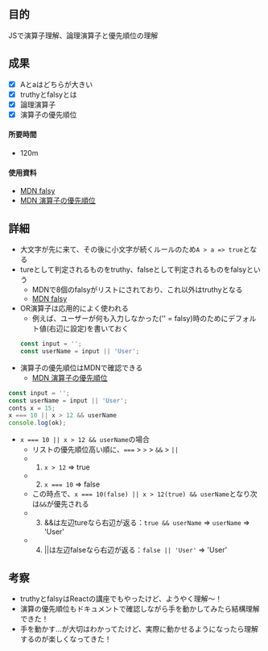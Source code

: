 ## 目的
<!-- 目的(〜を知りたい/〜を実装したい) -->
JSで演算子理解、論理演算子と優先順位の理解
## 成果
<!-- 成果(できたこと/できなかったこと) -->
- [x] Aとaはどちらが大きい
- [x] truthyとfalsyとは
- [x] 論理演算子
- [x] 演算子の優先順位
#### 所要時間
- 120m
#### 使用資料
<!-- 使用資料(教材/書籍/ワークシート/Youtube) -->
- [MDN falsy](https://developer.mozilla.org/ja/docs/Glossary/Falsy)
- [MDN 演算子の優先順位](https://developer.mozilla.org/ja/docs/Web/JavaScript/Reference/Operators/Operator_precedence)

## 詳細
<!-- 詳細(キーワード/プロセス//具体例を挙げる/今回の課題解決を今後に繋げられる形で記録) -->
- 大文字が先に来て、その後に小文字が続くルールのため```A > a => true```となる
- tureとして判定されるものをtruthy、falseとして判定されるものをfalsyという
  - MDNで8個のfalsyがリストにされており、これ以外はtruthyとなる
  - [MDN falsy](https://developer.mozilla.org/ja/docs/Glossary/Falsy)
- OR演算子は応用的によく使われる
  - 例えば、ユーザーが何も入力しなかった('' = falsy)時のためにデフォルト値(右辺に設定)を書いておく
  ```JavaScript
  const input = '';
  const userName = input || 'User';
  ```
- 演算子の優先順位はMDNで確認できる
  - [MDN 演算子の優先順位](https://developer.mozilla.org/ja/docs/Web/JavaScript/Reference/Operators/Operator_precedence)
```JavaScript
const input = '';
const userName = input || 'User';
conts x = 15;
x === 10 || x > 12 && userName
console.log(ok);
```
  - ```x === 10 || x > 12 && userName```の場合
    - リストの優先順位高い順に、```===``` > ```>``` > ```&&``` > ```||``` 
    - 1. ```x > 12``` => true
    - 2. ```x === 10``` => false
    - この時点で、```x === 10(false) || x > 12(true) && userName```となり次は```&&```が優先される
    - 3. &&は左辺tureなら右辺が返る：```true && userName``` => ```userName``` => 'User'
    - 4. ||は左辺falseなら右辺が返る：```false || 'User'``` => 'User'
    

## 考察
<!-- 考察(今後の展望/) -->
- truthyとfalsyはReactの講座でもやったけど、ようやく理解〜！
- 演算の優先順位もドキュメントで確認しながら手を動かしてみたら結構理解できた！
- 手を動かす...が大切はわかってたけど、実際に動かせるようになったら理解するのが楽しくなってきた！